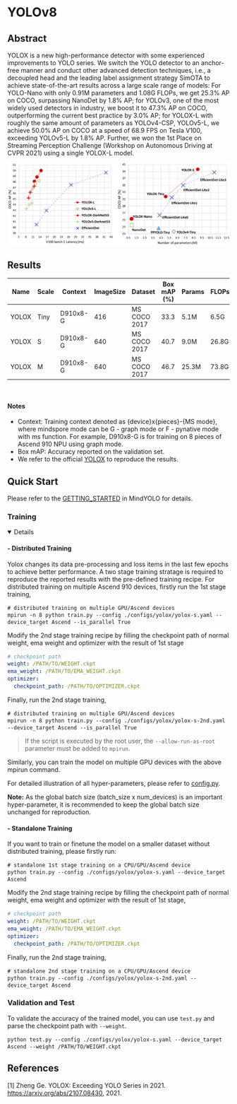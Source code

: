# YOLOv8

## Abstract
YOLOX is a new high-performance detector with some experienced improvements to YOLO series. We switch the YOLO detector to an anchor-free manner and conduct other advanced detection techniques, i.e., a decoupled head and the leading label assignment strategy SimOTA to achieve state-of-the-art results across a large scale range of models: For YOLO-Nano with only 0.91M parameters and 1.08G FLOPs, we get 25.3% AP on COCO, surpassing NanoDet by 1.8% AP; for YOLOv3, one of the most widely used detectors in industry, we boost it to 47.3% AP on COCO, outperforming the current best practice by 3.0% AP; for YOLOX-L with roughly the same amount of parameters as YOLOv4-CSP, YOLOv5-L, we achieve 50.0% AP on COCO at a speed of 68.9 FPS on Tesla V100, exceeding YOLOv5-L by 1.8% AP. Further, we won the 1st Place on Streaming Perception Challenge (Workshop on Autonomous Driving at CVPR 2021) using a single YOLOX-L model.
<div align=center>
<img src="https://raw.githubusercontent.com/zhanghuiyao/pics/main/mindyoloyolox_baseline.png"/>
</div>

## Results

<div align="center">

| Name   | Scale              | Context  | ImageSize | Dataset      | Box mAP (%) | Params | FLOPs  | Recipe                                                                                                                                                                                     | Download                                                                                                             |
|--------|--------------------|----------|-----------|--------------|-------------|--------|--------|--------------------------------------------------------------------------------------------------------------------------------------------------------------------------------------------|----------------------------------------------------------------------------------------------------------------------|
| YOLOX  | Tiny               | D910x8-G | 416       | MS COCO 2017 | 33.3        | 5.1M   | 6.5G   | [yaml1](https://github.com/mindspore-lab/mindyolo/blob/master/configs/yolox/yolox-tiny.yaml)  [yaml2](https://github.com/mindspore-lab/mindyolo/blob/master/configs/yolox/yolox-tiny.yaml) | [weights](https://download.mindspore.cn/toolkits/mindyolo/yolox/yolox-tiny_300e_map333-e5ae3a2e.ckpt)                |
| YOLOX  | S                  | D910x8-G | 640       | MS COCO 2017 | 40.7        | 9.0M   | 26.8G  | [yaml1](https://github.com/mindspore-lab/mindyolo/blob/master/configs/yolox/yolox-s.yaml)    [yaml2](https://github.com/mindspore-lab/mindyolo/blob/master/configs/yolox/yolox-s-2nd.yaml) | [weights](https://download.mindspore.cn/toolkits/mindyolo/yolox/yolox-s_300e_map407-2018bcfc.ckpt)                   |
| YOLOX  | M                  | D910x8-G | 640       | MS COCO 2017 | 46.7        | 25.3M  | 73.8G  | [yaml1](https://github.com/mindspore-lab/mindyolo/blob/master/configs/yolox/yolox-m.yaml)    [yaml2](https://github.com/mindspore-lab/mindyolo/blob/master/configs/yolox/yolox-m.yaml)     | [weights](https://download.mindspore.cn/toolkits/mindyolo/yolox/yolox-m_300e_map467-1c2e26c7.ckpt)                   |

</div>
<br>

#### Notes

- Context: Training context denoted as {device}x{pieces}-{MS mode}, where mindspore mode can be G - graph mode or F - pynative mode with ms function. For example, D910x8-G is for training on 8 pieces of Ascend 910 NPU using graph mode.
- Box mAP: Accuracy reported on the validation set.
- We refer to the official [YOLOX](https://github.com/Megvii-BaseDetection/YOLOX) to reproduce the results.

## Quick Start

Please refer to the [GETTING_STARTED](https://github.com/mindspore-lab/mindyolo/blob/master/GETTING_STARTED.md) in MindYOLO for details.

### Training

<details open>

#### - Distributed Training

Yolox changes its data pre-processing and loss items in the last few epochs to achieve better performance. A two stage training stratage is required to reproduce the reported results with the pre-defined training recipe. For distributed training on multiple Ascend 910 devices, firstly run the 1st stage training,
```shell
# distributed training on multiple GPU/Ascend devices
mpirun -n 8 python train.py --config ./configs/yolox/yolox-s.yaml --device_target Ascend --is_parallel True
```
Modify the 2nd stage training recipe by filling the checkpoint path of normal weight, ema weight and optimizer with the result of 1st stage
```yaml
# checkpoint path
weight: /PATH/TO/WEIGHT.ckpt
ema_weight: /PATH/TO/EMA_WEIGHT.ckpt
optimizer:
  checkpoint_path: /PATH/TO/OPTIMIZER.ckpt
```
Finally, run the 2nd stage training,
```shell
# distributed training on multiple GPU/Ascend devices
mpirun -n 8 python train.py --config ./configs/yolox/yolox-s-2nd.yaml --device_target Ascend --is_parallel True
```
> If the script is executed by the root user, the `--allow-run-as-root` parameter must be added to `mpirun`.


Similarly, you can train the model on multiple GPU devices with the above mpirun command.

For detailed illustration of all hyper-parameters, please refer to [config.py](https://github.com/mindspore-lab/mindyolo/blob/master/mindyolo/utils/config.py).

**Note:**  As the global batch size  (batch_size x num_devices) is an important hyper-parameter, it is recommended to keep the global batch size unchanged for reproduction.

#### - Standalone Training

If you want to train or finetune the model on a smaller dataset without distributed training, please firstly run:

```shell
# standalone 1st stage training on a CPU/GPU/Ascend device
python train.py --config ./configs/yolox/yolox-s.yaml --device_target Ascend
```
Modify the 2nd stage training recipe by filling the checkpoint path of normal weight, ema weight and optimizer with the result of 1st stage,
```yaml
# checkpoint path
weight: /PATH/TO/WEIGHT.ckpt
ema_weight: /PATH/TO/EMA_WEIGHT.ckpt
optimizer:
  checkpoint_path: /PATH/TO/OPTIMIZER.ckpt
```
Finally, run the 2nd stage training,
```shell
# standalone 2nd stage training on a CPU/GPU/Ascend device
python train.py --config ./configs/yolox/yolox-s-2nd.yaml --device_target Ascend
```
</details>

### Validation and Test

To validate the accuracy of the trained model, you can use `test.py` and parse the checkpoint path with `--weight`.

```
python test.py --config ./configs/yolox/yolox-s.yaml --device_target Ascend --weight /PATH/TO/WEIGHT.ckpt
```

## References

<!--- Guideline: Citation format should follow GB/T 7714. -->
[1] Zheng Ge. YOLOX: Exceeding YOLO Series in 2021. https://arxiv.org/abs/2107.08430, 2021.
